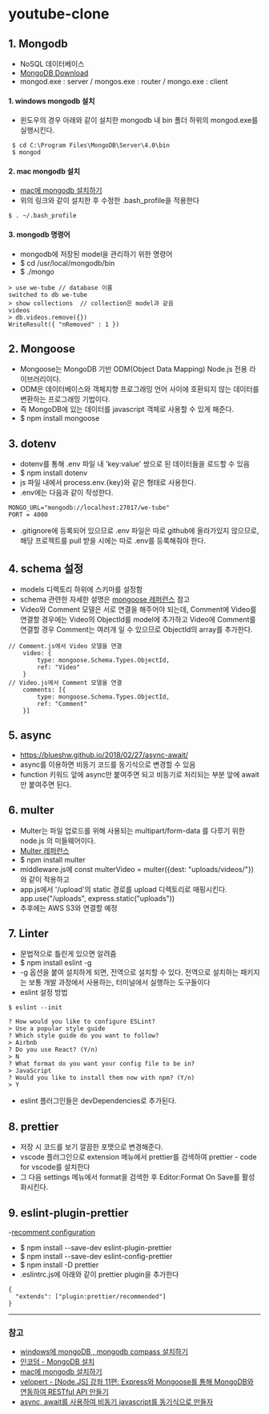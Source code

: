 # youtube-clone

## 1. Mongodb

- NoSQL 데이터베이스
- [MongoDB Download](https://www.mongodb.com/download-center/community)
- mongod.exe : server / mongos.exe : router / mongo.exe : client

#### 1. windows mongodb 설치

- 윈도우의 경우 아래와 같이 설치한 mongodb 내 bin 폴더 하위의 mongod.exe를 실행시킨다.

```
 $ cd C:\Program Files\MongoDB\Server\4.0\bin
 $ mongod
```

#### 2. mac mongodb 설치

- [mac에 mongodb 설치하기](http://hong.adfeel.info/backend/mac%EC%97%90-mongodb-%EC%84%A4%EC%B9%98%ED%95%98%EA%B8%B0/)
- 위의 링크와 같이 설치한 후 수정한 .bash_profile을 적용한다

```
$ . ~/.bash_profile
```

#### 3. mongodb 명령어

- mongodb에 저장된 model을 관리하기 위한 명령어
- \$ cd /usr/local/mongodb/bin
- \$ ./mongo

```
> use we-tube // database 이름
switched to db we-tube
> show collections  // collection은 model과 같음
videos
> db.videos.remove({})
WriteResult({ "nRemoved" : 1 })
```

## 2. Mongoose

- Mongoose는 MongoDB 기반 ODM(Object Data Mapping) Node.js 전용 라이브러리이다.
- ODM은 데이터베이스와 객체지향 프로그래밍 언어 사이에 호환되지 않는 데이터를 변환하는 프로그래밍 기법이다.
- 즉 MongoDB에 있는 데이터를 javascript 객체로 사용할 수 있게 해준다.
- \$ npm install mongoose

## 3. dotenv

- dotenv를 통해 .env 파일 내 'key:value' 쌍으로 된 데이터들을 로드할 수 있음
- \$ npm install dotenv
- js 파일 내에서 process.env.{key}와 같은 형태로 사용한다.
- .env에는 다음과 같이 작성한다.

```
MONGO_URL="mongodb://localhost:27017/we-tube"
PORT = 4000
```

- .gitignore에 등록되어 있으므로 .env 파일은 따로 github에 올라가있지 않으므로, 해당 프로젝트를 pull 받을 시에는 따로 .env를 등록해줘야 한다.

## 4. schema 설정

- models 디렉토리 하위에 스키마를 설정함
- schema 관련한 자세한 설명은 [mongoose 레퍼런스](https://mongoosejs.com/docs/guide.html) 참고
- Video와 Comment 모델은 서로 연결을 해주어야 되는데, Comment에 Video를 연결할 경우에는 Video의 ObjectId를 model에 추가하고 Video에 Comment를 연결할 경우 Comment는 여러개 일 수 있으므로 ObjectId의 array를 추가한다.

```
// Comment.js에서 Video 모델을 연결
    video: {
        type: mongoose.Schema.Types.ObjectId,
        ref: "Video"
    }
// Video.js에서 Comment 모델을 연결
    comments: [{
        type: mongoose.Schema.Types.ObjectId,
        ref: "Comment"
    }]
```

## 5. async

- https://blueshw.github.io/2018/02/27/async-await/
- async를 이용하면 비동기 코드를 동기식으로 변경할 수 있음
- function 키워드 앞에 async만 붙여주면 되고 비동기로 처리되는 부분 앞에 await만 붙여주면 된다.

## 6. multer

- Multer는 파일 업로드를 위해 사용되는 multipart/form-data 를 다루기 위한 node.js 의 미들웨어이다.
- [Multer 레퍼런스](https://github.com/expressjs/multer/blob/master/doc/README-ko.md)
- \$ npm install multer
- middleware.js에 const multerVideo = multer({dest: "uploads/videos/"}) 와 같이 적용하고
- app.js에서 '/upload'의 static 경로를 upload 디렉토리로 매핑시킨다. app.use("/uploads", express.static("uploads"))
- 추후에는 AWS S3와 연결할 예정

## 7. Linter

- 문법적으로 틀린게 있으면 알려줌
- \$ npm install eslint -g
- \-g 옵션을 붙여 설치하게 되면, 전역으로 설치할 수 있다. 전역으로 설치하는 패키지는 보통 개발 과정에서 사용하는, 터미널에서 실행하는 도구들이다
- eslint 설정 방법

```
$ eslint --init

? How would you like to configure ESLint?
> Use a popular style guide
? Which style guide do you want to follow?
> Airbnb
? Do you use React? (Y/n)
> N
? What format do you want your config file to be in?
> JavaScript
? Would you like to install them now with npm? (Y/n)
> Y
```

- eslint 플러그인들은 devDependencies로 추가된다.

## 8. prettier

- 저장 시 코드를 보기 깔끔한 포맷으로 변경해준다.
- vscode 플러그인으로 extension 메뉴에서 prettier를 검색하여 prettier \- code for vscode를 설치한다
- 그 다음 settings 메뉴에서 format을 검색한 후 Editor:Format On Save를 활성화시킨다.

## 9. eslint-plugin-prettier

-[recomment configuration](https://github.com/prettier/eslint-plugin-prettier#recommended-configuration)

- \$ npm install --save-dev eslint-plugin-prettier
- \$ npm install --save-dev eslint-config-prettier
- \$ npm install -D prettier
- .eslintrc.js에 아래와 같이 prettier plugin을 추가한다

```
{
  "extends": ["plugin:prettier/recommended"]
}
```

---

### 참고

- [windows에 mongoDB , mongodb compass 설치하기](https://blog.hanumoka.net/2018/10/18/mongodb-20181018-mongodb-install-at-windows/)
- [인코덤 - MongoDB 설치](http://www.incodom.kr/MongoDB_%EC%84%A4%EC%B9%98)
- [mac에 mongodb 설치하기](http://hong.adfeel.info/backend/mac%EC%97%90-mongodb-%EC%84%A4%EC%B9%98%ED%95%98%EA%B8%B0/)
- [velopert - [Node.JS] 강좌 11편: Express와 Mongoose를 통해 MongoDB와 연동하여 RESTful API 만들기](https://velopert.com/594)
- [async, await를 사용하여 비동기 javascript를 동기식으로 만들자](https://blueshw.github.io/2018/02/27/async-await/)
